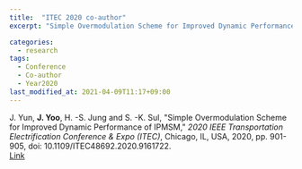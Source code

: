 ```yaml
---
title:  "ITEC 2020 co-author"
excerpt: "Simple Overmodulation Scheme for Improved Dynamic Performance of IPMSM."

categories:
  - research
tags:
  - Conference
  - Co-author
  - Year2020
last_modified_at: 2021-04-09T11:17+09:00
---
```


J. Yun, **J. Yoo**, H. -S. Jung and S. -K. Sul, "Simple Overmodulation Scheme for Improved Dynamic Performance of IPMSM," *2020 IEEE Transportation Electrification Conference & Expo (ITEC)*, Chicago, IL, USA, 2020, pp. 901-905, doi: 10.1109/ITEC48692.2020.9161722.  
[Link](https://ieeexplore.ieee.org/document/9161722)
